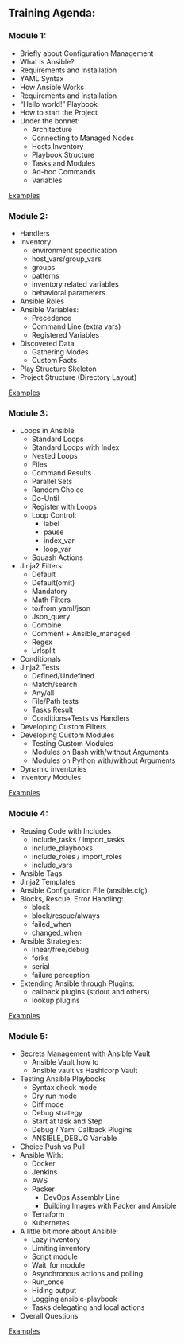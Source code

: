 ## Training Agenda:

### Module 1:
  - Briefly about Configuration Management
  - What is Ansible?
  - Requirements and Installation
  - YAML Syntax
  - How Ansible Works
  - Requirements and Installation
  - “Hello world!” Playbook
  - How to start the Project
  - Under the bonnet:
    - Architecture
    - Connecting to Managed Nodes
    - Hosts Inventory
    - Playbook Structure
    - Tasks and Modules
    - Ad-hoc Commands
    - Variables

  [Examples](day-1/)

### Module 2:
  - Handlers
  - Inventory
    - environment specification
    - host_vars/group_vars
    - groups
    - patterns
    - inventory related variables
    - behavioral parameters
  - Ansible Roles
  - Ansible Variables:
    - Precedence
    - Command Line (extra vars)
    - Registered Variables
  - Discovered Data
    - Gathering Modes
    - Custom Facts
  - Play Structure Skeleton
  - Project Structure (Directory Layout)

  [Examples](day-2/)

### Module 3:
  - Loops in Ansible
    - Standard Loops
    - Standard Loops with Index
    - Nested Loops
    - Files
    - Command Results
    - Parallel Sets
    - Random Choice
    - Do-Until
    - Register with Loops
    - Loop Control:
      - label
      - pause
      - index_var
      - loop_var
    - Squash Actions
  - Jinja2 Filters:
    - Default
    - Default(omit)
    - Mandatory
    - Math Filters
    - to/from_yaml/json
    - Json_query
    - Combine
    - Comment + Ansible_managed
    - Regex
    - Urlsplit
  - Conditionals
  - Jinja2 Tests
    - Defined/Undefined
    - Match/search
    - Any/all
    - File/Path tests
    - Tasks Result
    - Conditions+Tests vs Handlers
  - Developing Custom Filters
  - Developing Custom Modules
    - Testing Custom Modules
    - Modules on Bash with/without Arguments
    - Modules on Python with/without Arguments
  - Dynamic inventories
  - Inventory Modules

  [Examples](day-3/)

### Module 4:
  - Reusing Code with Includes
    - include_tasks / import_tasks
    - include_playbooks
    - include_roles / import_roles
    - include_vars
  - Ansible Tags
  - Jinja2 Templates
  - Ansible Configuration File (ansible.cfg)
  - Blocks, Rescue, Error Handling:
    - block
    - block/rescue/always
    - failed_when
    - changed_when
  - Ansible Strategies:
    - linear/free/debug
    - forks
    - serial
    - failure perception
  - Extending Ansible through Plugins:
    - callback plugins (stdout and others)
    - lookup plugins

  [Examples](day-4/)

### Module 5:
  - Secrets Management with Ansible Vault
    - Ansible Vault how to
    - Ansible vault vs Hashicorp Vault
  - Testing Ansible Playbooks
    - Syntax check mode
    - Dry run mode
    - Diff mode
    - Debug strategy
    - Start at task and Step
    - Debug / Yaml Callback Plugins
    - ANSIBLE_DEBUG Variable
  - Choice Push vs Pull
  - Ansible With:
    - Docker
    - Jenkins
    - AWS
    - Packer
      - DevOps Assembly Line
      - Building Images with Packer and Ansible
    - Terraform
    - Kubernetes
  - A little bit more about Ansible:
    - Lazy inventory
    - Limiting inventory
    - Script module
    - Wait_for module
    - Asynchronous actions and polling
    - Run_once
    - Hiding output
    - Logging ansible-playbook
    - Tasks delegating and local actions
  - Overall Questions

  [Examples](day-5/)

